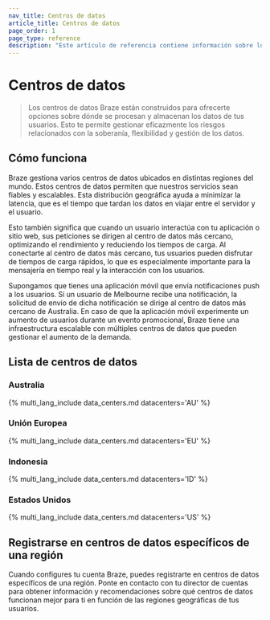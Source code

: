 ```yaml
---
nav_title: Centros de datos
article_title: Centros de datos
page_order: 1
page_type: reference
description: "Este artículo de referencia contiene información sobre los centros de datos, incluida su ubicación y cómo registrarse en centros de datos específicos de una región."
---
```


# Centros de datos

> Los centros de datos Braze están construidos para ofrecerte opciones sobre dónde se procesan y almacenan los datos de tus usuarios. Esto te permite gestionar eficazmente los riesgos relacionados con la soberanía, flexibilidad y gestión de los datos.

## Cómo funciona

Braze gestiona varios centros de datos ubicados en distintas regiones del mundo. Estos centros de datos permiten que nuestros servicios sean fiables y escalables. Esta distribución geográfica ayuda a minimizar la latencia, que es el tiempo que tardan los datos en viajar entre el servidor y el usuario. 

Esto también significa que cuando un usuario interactúa con tu aplicación o sitio web, sus peticiones se dirigen al centro de datos más cercano, optimizando el rendimiento y reduciendo los tiempos de carga. Al conectarte al centro de datos más cercano, tus usuarios pueden disfrutar de tiempos de carga rápidos, lo que es especialmente importante para la mensajería en tiempo real y la interacción con los usuarios.

Supongamos que tienes una aplicación móvil que envía notificaciones push a los usuarios. Si un usuario de Melbourne recibe una notificación, la solicitud de envío de dicha notificación se dirige al centro de datos más cercano de Australia. En caso de que la aplicación móvil experimente un aumento de usuarios durante un evento promocional, Braze tiene una infraestructura escalable con múltiples centros de datos que pueden gestionar el aumento de la demanda.

## Lista de centros de datos

### Australia

{% multi_lang_include data_centers.md datacenters='AU' %}

### Unión Europea

{% multi_lang_include data_centers.md datacenters='EU' %}

### Indonesia

{% multi_lang_include data_centers.md datacenters='ID' %}

### Estados Unidos

{% multi_lang_include data_centers.md datacenters='US' %}

## Registrarse en centros de datos específicos de una región

Cuando configures tu cuenta Braze, puedes registrarte en centros de datos específicos de una región. Ponte en contacto con tu director de cuentas para obtener información y recomendaciones sobre qué centros de datos funcionan mejor para ti en función de las regiones geográficas de tus usuarios.

